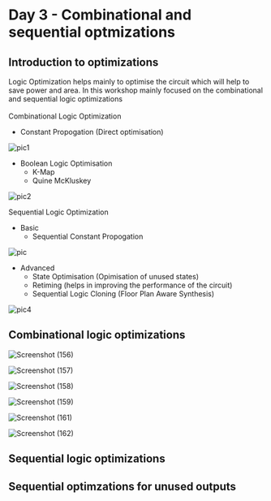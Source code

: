 # Day 3 - Combinational and sequential optmizations

## Introduction to optimizations

Logic Optimization helps mainly to optimise the circuit which will help to save power and area. In this workshop mainly focused on the combinational and sequential logic optimizations <br />
<br />
Combinational Logic Optimization <br />
 - Constant Propogation (Direct optimisation)

![pic1](https://user-images.githubusercontent.com/48850794/166109790-4a50c77a-ebc5-46ab-b835-c563845503e6.png)
 
 - Boolean Logic Optimisation 
      - K-Map
      - Quine McKluskey
    
![pic2](https://user-images.githubusercontent.com/48850794/166109792-3c1fe853-cda6-4d44-a72f-24f796f04974.png)

Sequential Logic Optimization <br />
- Basic
     - Sequential Constant Propogation 
     
![pic](https://user-images.githubusercontent.com/48850794/166110178-2ecd81d2-8635-4d47-9dee-b5f7d1a6ff4c.png)

- Advanced 
     - State Optimisation (Opimisation of unused states)
     - Retiming (helps in improving the performance of the circuit)
     - Sequential Logic Cloning (Floor Plan Aware Synthesis)

![pic4](https://user-images.githubusercontent.com/48850794/166110182-c404f9f4-bc9f-4e02-8686-ce48e8d7a4f0.png)

## Combinational logic optimizations

![Screenshot (156)](https://user-images.githubusercontent.com/48850794/166111380-5dc7b6c6-db68-4555-878b-6ea1f78c3396.png)

![Screenshot (157)](https://user-images.githubusercontent.com/48850794/166111383-43966307-ccdb-4290-96d5-6f14814f1da0.png)

![Screenshot (158)](https://user-images.githubusercontent.com/48850794/166111387-c7001ceb-da5e-40d8-86cf-1b760289b20c.png)

![Screenshot (159)](https://user-images.githubusercontent.com/48850794/166111388-2f902c17-ec3a-4ce8-9f88-e8755fec388c.png)

![Screenshot (161)](https://user-images.githubusercontent.com/48850794/166111390-e07574f3-ae9e-4121-a6ef-1a04108351a1.png)

![Screenshot (162)](https://user-images.githubusercontent.com/48850794/166111392-3b41179c-249b-4359-908f-eb184ec944ee.png)

## Sequential logic optimizations

## Sequential optimzations for unused outputs

